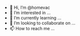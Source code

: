 - 👋 Hi, I’m @homevac
- 👀 I’m interested in ...
- 🌱 I’m currently learning ...
- 💞️ I’m looking to collaborate on ...
- 📫 How to reach me ...

<!---
homevac/homevac is a ✨ special ✨ repository because its `README.md` (this file) appears on your GitHub profile.
You can click the Preview link to take a look at your changes.
--->
